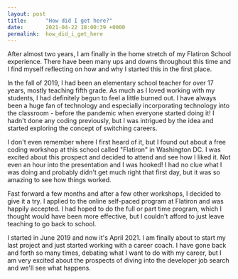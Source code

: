 ```yaml
---
layout: post
title:      "How did I get here?"
date:       2021-04-22 18:00:39 +0000
permalink:  how_did_i_get_here
---
```



After almost two years, I am finally in the home stretch of my Flatiron School experience.  There have been many ups and downs throughout this time and I find myself reflecting on how and why I started this in the first place.

In the fall of 2019, I had been an elementary school teacher for over 17 years, mostly teaching fifth grade.  As much as I loved working with my students, I had definitely begun to feel a little burned out.  I have always been a huge fan of technology and especially incorporating technology into the classroom - before the pandemic when everyone started doing it!  I hadn't done any coding previously, but I was intrigued by the idea and started exploring the concept of switching careers.

I don't even remember where I first heard of it, but I found out about a free coding workshop at this school called "Flatiron" in Washington DC.  I was excited about this prospect and decided to attend and see how I liked it.  Not even an hour into the presentation and I was hooked!  I had no clue what I was doing and probably didn't get much right that first day, but it was so amazing to see how things worked.

Fast forward a few months and after a few other workshops, I decided to give it a try.  I applied to the online self-paced program at Flatiron and was happily accepted.  I had hoped to do the full or part time program, which I thought would have been more effective, but I couldn't afford to just leave teaching to go back to school.

I started in June 2019 and now it's April 2021.  I am finally about to start my last project and just started working with a career coach.  I have gone back and forth so many times, debating what I want to do with my career, but I am very excited about the prospects of diving into the developer job search and we'll see what happens.

